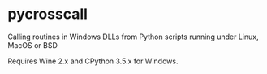 # pycrosscall
Calling routines in Windows DLLs from Python scripts running under Linux, MacOS or BSD

Requires Wine 2.x and CPython 3.5.x for Windows.
